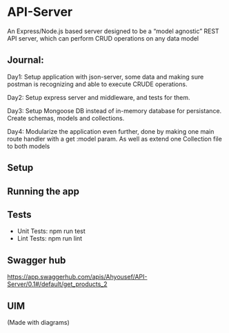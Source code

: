 # API-Server

An Express/Node.js based server designed to be a “model agnostic” REST API server, which can perform CRUD operations on any data model

## Journal:

Day1: Setup application with json-server, some data and making sure postman is recognizing and able to execute CRUDE operations.

Day2: Setup express server and middleware, and tests for them.

Day3: Setup Mongoose DB instead of in-memory database for persistance. Create schemas, models and collections.

Day4: Modularize the application even further, done by making one main route handler with a get :model param. As well as extend one Collection file to both models



## Setup

## Running the app

## Tests
- Unit Tests: npm run test
- Lint Tests: npm run lint

## Swagger hub

https://app.swaggerhub.com/apis/Ahyousef/API-Server/0.1#/default/get_products_2

## UIM
(Made with diagrams)
<!-- ![UIM](./UIM/UIM.jpg) -->